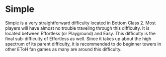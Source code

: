 # Simple

Simple is a very straightforward difficulty located in Bottom Class 2. Most players will have almost no trouble traveling through this difficulty. It is located between Effortless (or Playground) and Easy. This difficulty is the final sub-difficulty of Effortless as well. Since it takes up about the high spectrum of its parent difficulty, it is recommended to do beginner towers in other EToH fan games as many are around this difficulty.
